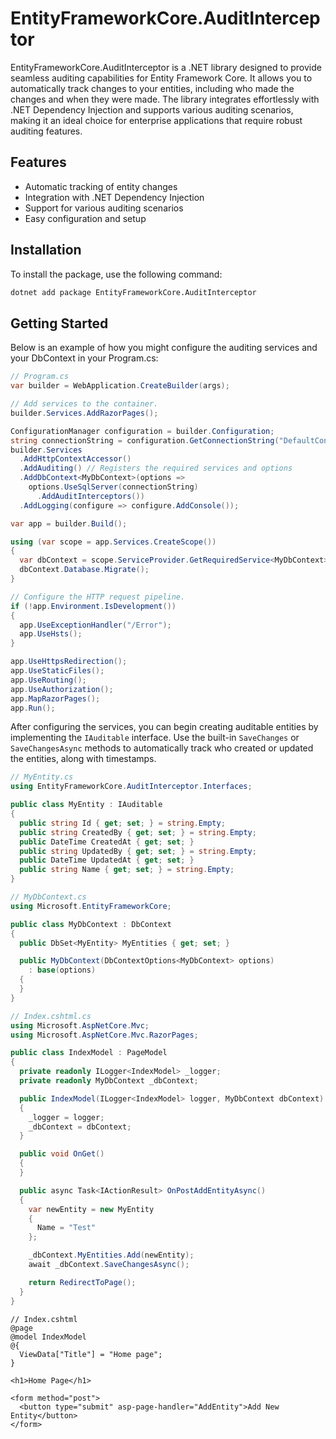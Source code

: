 # EntityFrameworkCore.AuditInterceptor

EntityFrameworkCore.AuditInterceptor is a .NET library designed to provide seamless auditing capabilities for Entity Framework Core. It allows you to automatically track changes to your entities, including who made the changes and when they were made. The library integrates effortlessly with .NET Dependency Injection and supports various auditing scenarios, making it an ideal choice for enterprise applications that require robust auditing features.

## Features

- Automatic tracking of entity changes
- Integration with .NET Dependency Injection
- Support for various auditing scenarios
- Easy configuration and setup

## Installation

To install the package, use the following command:

```sh
dotnet add package EntityFrameworkCore.AuditInterceptor
```

## Getting Started

Below is an example of how you might configure the auditing services and your DbContext in your Program.cs:

```csharp
// Program.cs
var builder = WebApplication.CreateBuilder(args);

// Add services to the container.
builder.Services.AddRazorPages();

ConfigurationManager configuration = builder.Configuration;
string connectionString = configuration.GetConnectionString("DefaultConnection")!;
builder.Services
  .AddHttpContextAccessor()
  .AddAuditing() // Registers the required services and options
  .AddDbContext<MyDbContext>(options =>
    options.UseSqlServer(connectionString)
      .AddAuditInterceptors())
  .AddLogging(configure => configure.AddConsole());

var app = builder.Build();

using (var scope = app.Services.CreateScope())
{
  var dbContext = scope.ServiceProvider.GetRequiredService<MyDbContext>();
  dbContext.Database.Migrate();
}

// Configure the HTTP request pipeline.
if (!app.Environment.IsDevelopment())
{
  app.UseExceptionHandler("/Error");
  app.UseHsts();
}

app.UseHttpsRedirection();
app.UseStaticFiles();
app.UseRouting();
app.UseAuthorization();
app.MapRazorPages();
app.Run();
```

After configuring the services, you can begin creating auditable entities by implementing the `IAuditable` interface. Use the built-in `SaveChanges` or `SaveChangesAsync` methods to automatically track who created or updated the entities, along with timestamps.

```csharp
// MyEntity.cs
using EntityFrameworkCore.AuditInterceptor.Interfaces;

public class MyEntity : IAuditable
{
  public string Id { get; set; } = string.Empty;
  public string CreatedBy { get; set; } = string.Empty;
  public DateTime CreatedAt { get; set; }
  public string UpdatedBy { get; set; } = string.Empty;
  public DateTime UpdatedAt { get; set; }
  public string Name { get; set; } = string.Empty;
}
```

```csharp
// MyDbContext.cs
using Microsoft.EntityFrameworkCore;

public class MyDbContext : DbContext
{
  public DbSet<MyEntity> MyEntities { get; set; }

  public MyDbContext(DbContextOptions<MyDbContext> options)
    : base(options)
  {
  }
}
```

```csharp
// Index.cshtml.cs
using Microsoft.AspNetCore.Mvc;
using Microsoft.AspNetCore.Mvc.RazorPages;

public class IndexModel : PageModel
{
  private readonly ILogger<IndexModel> _logger;
  private readonly MyDbContext _dbContext;

  public IndexModel(ILogger<IndexModel> logger, MyDbContext dbContext)
  {
    _logger = logger;
    _dbContext = dbContext;
  }

  public void OnGet()
  {
  }

  public async Task<IActionResult> OnPostAddEntityAsync()
  {
    var newEntity = new MyEntity
    {
      Name = "Test"
    };

    _dbContext.MyEntities.Add(newEntity);
    await _dbContext.SaveChangesAsync();

    return RedirectToPage();
  }
}
```

```aspnetcorerazor
// Index.cshtml
@page
@model IndexModel
@{
  ViewData["Title"] = "Home page";
}

<h1>Home Page</h1>

<form method="post">
  <button type="submit" asp-page-handler="AddEntity">Add New Entity</button>
</form>
```
